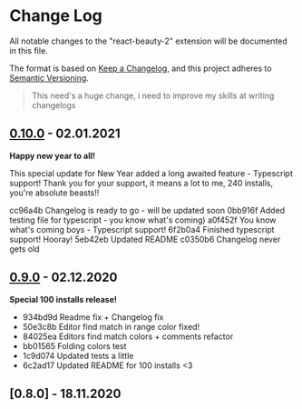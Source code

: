 # Change Log

All notable changes to the "react-beauty-2" extension will be documented in this file.

The format is based on [Keep a Changelog](http://keepachangelog.com/),
and this project adheres to [Semantic Versioning](https://semver.org/spec/v2.0.0.html).

> This need's a huge change, i need to improve my skills at writing changelogs

## [0.10.0] - 02.01.2021

**Happy new year to all!**

This special update for New Year added a long awaited feature - Typescript support!
Thank you for your support, it means a lot to me, 240 installs, you're absolute beasts!!

cc96a4b Changelog is ready to go - will be updated soon
0bb916f Added testing file for typescript - you know what's coming)
a0f452f You know what's coming boys - Typescript support!
6f2b0a4 Finished typescript support! Hooray!
5eb42eb Updated README
c0350b6 Changelog never gets old

## [0.9.0] - 02.12.2020

 **Special 100 installs release!**

* 934bd9d Readme fix + Changelog fix
* 50e3c8b Editor find match in range color fixed!       
* 84025ea Editors find match colors + comments refactor 
* bb01565 Folding colors test
* 1c9d074 Updated tests a little
* 6c2ad17 Updated README for 100 installs <3
## [0.8.0] - 18.11.2020

[0.10.0]: https://github.com/ImpendingDoom28/react-beauty-2.0/releases/tag/v0.10.0
[0.9.0]: https://github.com/ImpendingDoom28/react-beauty-2.0/releases/tag/v0.9.0
